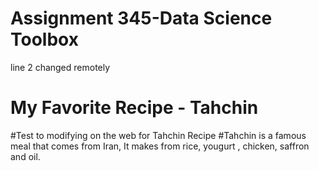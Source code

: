 # Assignment 345-Data Science Toolbox
line 2 changed remotely
# My Favorite Recipe - Tahchin
#Test to modifying on the web for Tahchin Recipe
#Tahchin is a famous meal that comes from Iran, It makes from rice, yougurt , chicken, saffron and oil.
